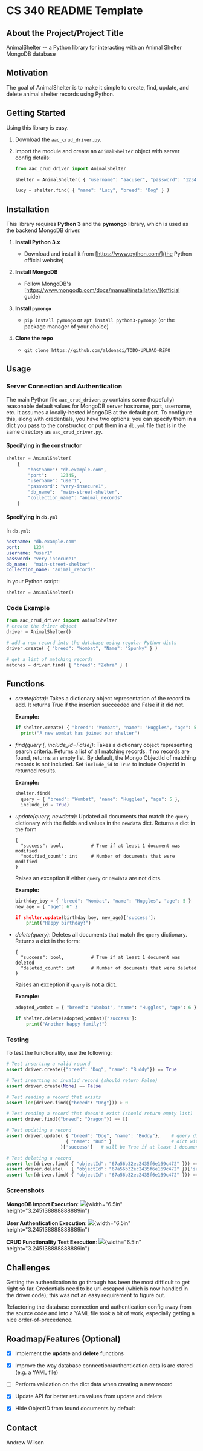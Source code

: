 # CS 340 README Template

## About the Project/Project Title

AnimalShelter -- a Python library for interacting with an Animal Shelter
MongoDB database

## Motivation

The goal of AnimalShelter is to make it simple to create, find, update,
and delete animal shelter records using Python.

## Getting Started

Using this library is easy.

1. Download the `aac_crud_driver.py`.

2. Import the module and create an `AnimalShelter` object with server 
   config details:

    ```python
    from aac_crud_driver import AnimalShelter

    shelter = AnimalShelter( { "username": "aacuser", "password": "123456" } )

    lucy = shelter.find( { "name": "Lucy", "breed": "Dog" } )
    ```

## Installation

This library requires **Python 3** and the **pymongo** library, which is
used as the backend MongoDB driver.

1. **Install Python 3.x**
   * Download and install it from [https://www.python.com/](the Python official website)

2. **Install MongoDB**
   * Follow MongoDB's [https://www.mongodb.com/docs/manual/installation/](official guide)

3. **Install `pymongo`**
   * `pip install pymongo` or `apt install python3-pymongo` (or the package manager 
     of your choice)

4. **Clone the repo**
   * `git clone https://github.com/aldonadi/TODO-UPLOAD-REPO`

## Usage

### Server Connection and Authentication

The main Python file `aac_crud_driver.py` contains some (hopefully) reasonable default
values for MongoDB server hostname, port, username, etc. It assumes a locally-hosted 
MongoDB at the default port. To configure this, along with credentials, you have two 
options: you can specify them in a dict you pass to the constructor, or put them in a
`db.yml` file that is in the same directory as `aac_crud_driver.py`. 

#### Specifying in the constructor

```python
shelter = AnimalShelter( 
    { 
        "hostname": "db.example.com", 
        "port":     12345,
        "username": "user1",
        "password": "very-insecure1",
        "db_name":  "main-street-shelter",
        "collection_name": "animal_records"
    }
```

#### Specifying in `db.yml`

In `db.yml`:
```yml
hostname: "db.example.com" 
port:     1234
username: "user1"
password: "very-insecure1"
db_name:  "main-street-shelter"
collection_name: "animal_records"
```

In your Python script:
```python
shelter = AnimalShelter()
```

### Code Example

```python
from aac_crud_driver import AnimalShelter
# create the driver object
driver = AnimalShelter()

# add a new record into the database using regular Python dicts
driver.create( { "breed": "Wombat", "Name": "Spunky" } )

# get a list of matching records
matches = driver.find( { "breed": "Zebra" } )
```

## Functions

* *create(data)*: Takes a dictionary object representation
  of the record to add. It returns True if the insertion succeeded and
  False if it did not.

  **Example:**
  ```python
  if shelter.create( { "breed": "Wombat", "name": "Huggles", "age": 5 } ):
    print("A new wombat has joined our shelter")
  ```

* *find(query [, include_id=False])*: Takes a dictionary object representing
  search criteria. Returns a list of all matching records. If no records are found,
  returns an empty list. By default, the Mongo ObjectId of matching records is not
  included. Set `include_id` to `True` to include ObjectId in returned results.

  **Example:**
  ```python
  shelter.find(
    query = { "breed": "Wombat", "name": "Huggles", "age": 5 },
    include_id = True)
  ```

* *update(query, newdata)*: Updated all documents that match the `query`
  dictionary with the fields and values in the `newdata` dict. Returns
  a dict in the form
  
      { 
        "success": bool,          # True if at least 1 document was modified
        "modified_count": int     # Number of documents that were modified
      }

  Raises an exception if either `query` or `newdata` are not dicts.

  **Example:**
  ```python
  birthday_boy = { "breed": "Wombat", "name": "Huggles", "age": 5 }
  new_age = { "age": 6" }

  if shelter.update(birthday_boy, new_age)['success']:
      print("Happy birthday!")
  ```

* *delete(query)*: Deletes all documents that match the `query`
  dictionary. Returns a dict in the form: 

      { 
        "success": bool,          # True if at least 1 document was deleted 
        "deleted_count": int      # Number of documents that were deleted
      }

  Raises an exception if `query` is not a dict.

  **Example:**
  ```python
  adopted_wombat = { "breed": "Wombat", "name": "Huggles", "age": 6 }

  if shelter.delete(adopted_wombat)['success']:
      print("Another happy family!")
  ```
### Testing

To test the functionality, use the following:

```python
# Test inserting a valid record
assert driver.create({"breed": "Dog", "name": "Buddy"}) == True

# Test inserting an invalid record (should return False)
assert driver.create(None) == False

# Test reading a record that exists
assert len(driver.find({"breed": "Dog"})) > 0

# Test reading a record that doesn't exist (should return empty list)
assert driver.find({"breed": "Dragon"}) == []

# Test updating a record
assert driver.update( { "breed": "Dog", "name": "Buddy"},    # query dict
                      { "name": "Bud" }                      # dict with into to update
                    )['success']   # will be True if at least 1 document was updated

# Test deleting a record
assert len(driver.find( { "objectId": "67a56b32ec2435f6e169c472" })) == 1     # verify it exists
assert driver.delete(   { "objectId": "67a56b32ec2435f6e169c472" })['success']  # delete it
assert len(driver.find( { "objectId": "67a56b32ec2435f6e169c472" })) == 0     # verify it is gone
```

### Screenshots

**MongoDB Import Execution**:
![](media/image1.png){width="6.5in" height="3.245138888888889in"}

**User Authentication Execution**:
![](media/image1.png){width="6.5in" height="3.245138888888889in"}

**CRUD Functionality Test Execution**:
![](media/image1.png){width="6.5in" height="3.245138888888889in"}

## Challenges

Getting the authentication to go through has been the most difficult to
get right so far. Credentials need to be url-escaped (which is now
handled in the driver code); this was not an easy requirement to figure
out.

Refactoring the database connection and authentication config away from
the source code and into a YAML file took a bit of work, especially
getting a nice order-of-precedence.

## Roadmap/Features (Optional)

- [X] Implement the **update** and **delete** functions

- [X] Improve the way database connection/authentication details are
      stored (e.g. a YAML file)

- [ ] Perform validation on the dict data when creating a new record

- [X] Update API for better return values from update and delete

- [X] Hide ObjectID from found documents by default

## Contact

Andrew Wilson
